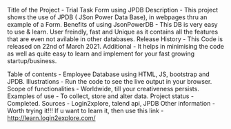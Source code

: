 Title of the Project - Trial Task Form using JPDB
Description - This project shows the use of JPDB ( JSon Power Data Base), in webpages thru an example of a Form.
Benefits of using JsonPowerDB - This DB is very easy to use & learn. User freindly, fast and Unique as it contains all the features that are even not avilable in other databases.
Release History - This Code is released on 22nd of March 2021.
Additional - It helps in minimising the code as well as quite easy to learn and implement for your fast growing startup/business.

Table of contents - Employee Database using HTML, JS, bootstrap and JPDB.
Illustrations - Run the code to see the live output in your browser.
Scope of functionalities - Worldwide, till your creativeness persists.
Examples of use - To collect, store and alter data.
Project status - Completed.
Sources - Login2xplore, talend api,  JPDB
Other information - Worth trying it!!! If u want to learn it, then use this link - http://learn.login2explore.com/
